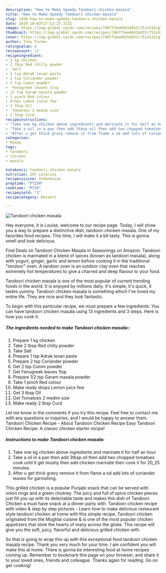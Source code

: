 ```yaml
---
description: "How to Make Speedy Tandoori chicken masala"
title: "How to Make Speedy Tandoori chicken masala"
slug: 1456-how-to-make-speedy-tandoori-chicken-masala
date: 2019-10-03T17:52:27.313Z
image: https://img-global.cpcdn.com/recipes/7467f3ee66d1dd33/751x532cq70/tandoori-chicken-masala-recipe-main-photo.jpg
thumbnail: https://img-global.cpcdn.com/recipes/7467f3ee66d1dd33/751x532cq70/tandoori-chicken-masala-recipe-main-photo.jpg
cover: https://img-global.cpcdn.com/recipes/7467f3ee66d1dd33/751x532cq70/tandoori-chicken-masala-recipe-main-photo.jpg
author: Tony Farmer
ratingvalue: 4
reviewcount: 13
recipeingredient:
- 1 kg chicken
- 2 tbsp Red chilly powder
-  Salt
- 1 tsp Adrak lesan paste
- 2 tsp Coriander powder
- 2 tsp Cumin powder
-  Fenugreek leaves 1tsp
- 12 tsp Garam masala powder
- 1 pinch Red colour
- drops Lemon juice few
- 3 tbsp Oil
-  Tomatoes 2 medim size
- 2 tbsp Curd
recipeinstructions:
- "Take one kg chicken above ingredients and marinate it for half an hour"
- "Take a oil in a pan then add 3tbsp oil then add two chopped tomatoes cook until it get mushy then add chicken marinate then cook it for 20_25 minutes."
- "After u get thick gravy remove it from flame a nd add lots of coriander leaves for garnishing."
categories:
- Resep
tags:
- tandoori
- chicken
- masala

katakunci: tandoori chicken masala
nutrition: 297 calories
recipecuisine: Indonesian
preptime: "PT25M"
cooktime: "PT2H"
recipeyield: "3"
recipecategory: Dessert

---
```



![Tandoori chicken masala](https://img-global.cpcdn.com/recipes/7467f3ee66d1dd33/751x532cq70/tandoori-chicken-masala-recipe-main-photo.jpg)

Hey everyone, it is Louise, welcome to our recipe page. Today, I will show you a way to prepare a distinctive dish, tandoori chicken masala. One of my favorites food recipes. This time, I will make it a bit tasty. This is gonna smell and look delicious.

Find Deals on Tandoori Chicken Masala in Seasonings on Amazon. Tandoori chicken is marinated in a blend of spices (known as tandoori masala), along with yogurt, ginger, garlic and lemon before cooking it in the traditional &#34;tandoor&#34; oven. A tandoor oven is an outdoor clay oven that reaches extremely hot temperatures to give a charred and deep flavour to your food.

Tandoori chicken masala is one of the most popular of current trending foods in the world. It is enjoyed by millions daily. It's simple, it's quick, it tastes yummy. Tandoori chicken masala is something which I've loved my entire life. They are nice and they look fantastic.


To begin with this particular recipe, we must prepare a few ingredients. You can have tandoori chicken masala using 13 ingredients and 3 steps. Here is how you cook it.

##### The ingredients needed to make Tandoori chicken masala::

1. Prepare 1 kg chicken
1. Take 2 tbsp Red chilly powder
1. Take  Salt
1. Prepare 1 tsp Adrak lesan paste
1. Prepare 2 tsp Coriander powder
1. Get 2 tsp Cumin powder
1. Get  Fenugreek leaves 1tsp
1. Prepare 1/2 tsp Garam masala powder
1. Take 1 pinch Red colour
1. Make ready drops Lemon juice few
1. Get 3 tbsp Oil
1. Get  Tomatoes 2 medim size
1. Make ready 2 tbsp Curd


Let me know in the comments if you try this recipe. Feel free to contact me with any questions or inquiries, and I would be happy to answer them. Tandoori Chicken Recipe - About Tandoori Chicken Recipe Easy Tandoori Chicken Recipe: A classic chicken starter recipe! 

##### Instructions to make Tandoori chicken masala:

1. Take one kg chicken above ingredients and marinate it for half an hour
1. Take a oil in a pan then add 3tbsp oil then add two chopped tomatoes cook until it get mushy then add chicken marinate then cook it for 20_25 minutes.
1. After u get thick gravy remove it from flame a nd add lots of coriander leaves for garnishing.


This grilled chicken is a popular Punjabi snack that can be served with onion rings and a green chutney. The juicy and full of spice chicken pieces just fill you up with its delectable taste and makes this dish of Tandoori Chicken a must have snack at a dinner party with. Tandoori chicken recipe with video &amp; step by step pictures - Learn how to make delicious restaurant style tandoori chicken at home with this simple recipe. Tandoori chicken originated from the Mughlai cuisine &amp; is one of the most popular chicken appetizers that stole the hearts of many across the globe. This recipe will give you the soft, juicy, flavorful and delicious grilled chicken with. 

So that is going to wrap this up with this exceptional food tandoori chicken masala recipe. Thank you very much for your time. I am confident you will make this at home. There is gonna be interesting food at home recipes coming up. Remember to bookmark this page on your browser, and share it to your loved ones, friends and colleague. Thanks again for reading. Go on get cooking!
